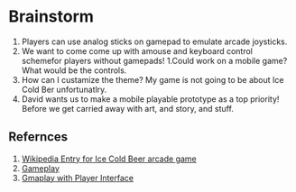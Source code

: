 # Brainstorm
1. Players can use analog sticks on gamepad to emulate arcade joysticks.
1. We want to come come up with amouse and keyboard control schemefor players without gamepads!
1.Could work on a mobile game? What would be the controls. 
1. How can I custamize the theme? My game is not going to be about Ice Cold Ber unfortunatlry.
1. David wants us to make a mobile playable prototype as a top priority! Before we get carried away with art, and story, and stuff.
## Refernces
1. [Wikipedia Entry for Ice Cold Beer arcade game](https://en.wikipedia.org/wiki/Ice_Cold_Beer)
1. [Gameplay](https://www.youtube.com/watch?v=inukc57Br3E)
1. [Gmaplay with Player Interface](https://www.youtube.com/watch?v=-uOwARIPkDc)

